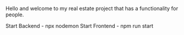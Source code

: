 Hello and welcome to my real estate project that has a functionality for people.

Start Backend - npx nodemon
Start Frontend - npm run start

